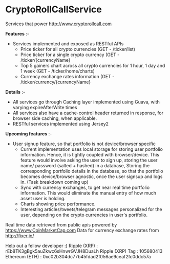 # CryptoRollCallService

Services that power http://www.cryptorollcall.com

**Features** :-
- Services implemented and exposed as RESTful APIs
    - Price ticker for all crypto currencies (GET - /ticker/list)
    - Price ticker for a single crypto currency (GET - /ticker/{currencyName}
    - Top 5 gainers chart across all crypto currencies for 1 hour, 1 day and 1 week (GET - /ticker/home/charts)
    - Currency exchange rates information (GET - /ticker/currency/{currencyName}
    
**Details** :-
- All services go through Caching layer implemented using Guava, with varying expireAfterWrite times
- All services also have a cache-control header returned in response, for browser side caching, when applicable.
- RESTful services implemented using Jersey2

**Upcoming features** :-
- User signup feature, so that portfolio is not device/browser specific
    - Current implementation uses local storage for storing user portfolio information. Hence, it is tightly coupled with           browser/device. 
      This feature would involve asking the user to sign up, storing the user name/ password (salted + hashed) in a database,
      Storing the corresponding portfolio details in the database, so that the portfolio becomes device/browser agnostic, once       the user signsup and logs in. (Task breakdown coming up)
    - Sync with currency exchanges, to get near real time portfolio information.
      This would eliminate the manual entry of how much asset user is holding.
    - Charts showing price performance.
    - Interesting articles/tweets/telegram messages personalized for the user, depending on the crypto currencies in user's portfolio.
      
Real time data retrieved from public apis powered by https://www.CoinMarketCap.com
Data for currency exchange rates from http://fixer.io/

Help out a fellow developer :)
Ripple (XRP) : rEb8TK3gBgk5auZkwc6sHnwrGVJH8DuaLh 
Ripple (XRP) Tag : 105680413 
Ethereum (ETH) : 0xc02b304dc77b45fdad2f056ae9ceaf2fc0ddc57a

